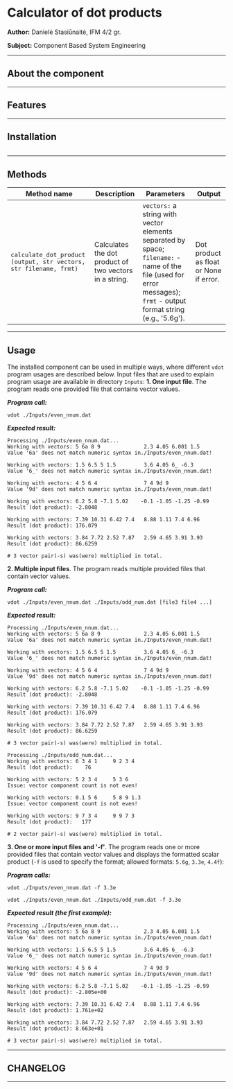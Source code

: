 # Calculator of dot products

**Author:**
Danielė Stasiūnaitė, IFM 4/2 gr.

**Subject:**
Component Based System Engineering


---
## About the component

---

## Features

---

## Installation
```

```
---

## Methods
| Method name   | Description    | Parameters    | Output    |
|---------------|----------------|----------------|----------------|
| ``calculate_dot_product (output, str vectors, str filename, frmt)``  | Calculates the dot product of two vectors in a string. | ``vectors:`` a string with vector elements separated by space; ``filename:`` - name of the file (used for error messages); ``frmt`` - output format string (e.g., '5.6g'). | Dot product as float or None if error.|

---

## Usage
The installed component can be used in multiple ways, where different `vdot` program usages are described below. Input files that are used to explain program usage are available in directory `Inputs`:
**1. One input file**.
The program reads one provided file that contains vector values.

***Program call:***
```
vdot ./Inputs/even_nnum.dat
```

***Expected result:***
```
Processing ./Inputs/even_nnum.dat...
Working with vectors: 5 6a 8 9              2.3 4.05 6.001 1.5
Value '6a' does not match numeric syntax in./Inputs/even_nnum.dat!

Working with vectors: 1.5 6.5 5 1.5         3.6 4.05 6_ -6.3
Value '6_' does not match numeric syntax in./Inputs/even_nnum.dat!

Working with vectors: 4 5 6 4               7 4 9d 9
Value '9d' does not match numeric syntax in./Inputs/even_nnum.dat!

Working with vectors: 6.2 5.8 -7.1 5.02    -0.1 -1.05 -1.25 -0.99
Result (dot product): -2.8048

Working with vectors: 7.39 10.31 6.42 7.4   8.88 1.11 7.4 6.96
Result (dot product): 176.079

Working with vectors: 3.84 7.72 2.52 7.87   2.59 4.65 3.91 3.93
Result (dot product): 86.6259

# 3 vector pair(-s) was(were) multiplied in total.
```

**2. Multiple input files**.
The program reads multiple provided files that contain vector values.

***Program call:***
```
vdot ./Inputs/even_nnum.dat ./Inputs/odd_num.dat [file3 file4 ...]
```

***Expected result:***
```
Processing ./Inputs/even_nnum.dat...
Working with vectors: 5 6a 8 9              2.3 4.05 6.001 1.5
Value '6a' does not match numeric syntax in./Inputs/even_nnum.dat!

Working with vectors: 1.5 6.5 5 1.5         3.6 4.05 6_ -6.3
Value '6_' does not match numeric syntax in./Inputs/even_nnum.dat!

Working with vectors: 4 5 6 4               7 4 9d 9
Value '9d' does not match numeric syntax in./Inputs/even_nnum.dat!

Working with vectors: 6.2 5.8 -7.1 5.02    -0.1 -1.05 -1.25 -0.99
Result (dot product): -2.8048

Working with vectors: 7.39 10.31 6.42 7.4   8.88 1.11 7.4 6.96
Result (dot product): 176.079

Working with vectors: 3.84 7.72 2.52 7.87   2.59 4.65 3.91 3.93
Result (dot product): 86.6259

# 3 vector pair(-s) was(were) multiplied in total.

Processing ./Inputs/odd_num.dat...
Working with vectors: 6 3 4 1     9 2 3 4
Result (dot product):    76

Working with vectors: 5 2 3 4     5 3 6
Issue: vector component count is not even!

Working with vectors: 0.1 5 6     5 8 9 1.3
Issue: vector component count is not even!

Working with vectors: 9 7 3 4     9 9 7 3
Result (dot product):   177

# 2 vector pair(-s) was(were) multiplied in total.
```


**3. One or more input files and '-f'**.
The program reads one or more provided files that contain vector values and displays the formatted scalar product (`-f` is used to specify the format; allowed formats: `5.6g`, `3.3e`, `4.4f`):


***Program calls:***
```
vdot ./Inputs/even_nnum.dat -f 3.3e
```

```
vdot ./Inputs/even_nnum.dat ./Inputs/odd_num.dat -f 3.3e
```

***Expected result (the first example):***
```
Processing ./Inputs/even_nnum.dat...
Working with vectors: 5 6a 8 9              2.3 4.05 6.001 1.5
Value '6a' does not match numeric syntax in./Inputs/even_nnum.dat!

Working with vectors: 1.5 6.5 5 1.5         3.6 4.05 6_ -6.3
Value '6_' does not match numeric syntax in./Inputs/even_nnum.dat!

Working with vectors: 4 5 6 4               7 4 9d 9
Value '9d' does not match numeric syntax in./Inputs/even_nnum.dat!

Working with vectors: 6.2 5.8 -7.1 5.02    -0.1 -1.05 -1.25 -0.99
Result (dot product): -2.805e+00

Working with vectors: 7.39 10.31 6.42 7.4   8.88 1.11 7.4 6.96
Result (dot product): 1.761e+02

Working with vectors: 3.84 7.72 2.52 7.87   2.59 4.65 3.91 3.93
Result (dot product): 8.663e+01

# 3 vector pair(-s) was(were) multiplied in total.

```
---

## CHANGELOG
---
